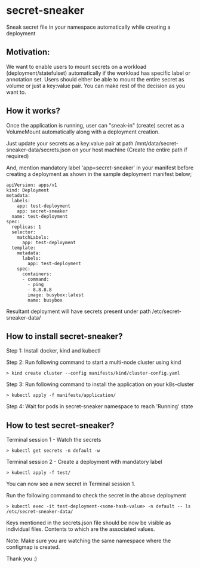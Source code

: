 # secret-sneaker

Sneak secret file in your namespace automatically while creating a deployment

## Motivation:

We want to enable users to mount secrets on a workload (deployment/statefulset) automatically if the workload has specific label or annotation set. Users should either be able to mount the entire secret as volume or just a key:value pair. You can make rest of the decision as you want to.

## How it works?

Once the application is running, user can "sneak-in" (create) secret as a VolumeMount automatically along with a deployment creation.

Just update your secrets as a key:value pair at path /mnt/data/secret-sneaker-data/secrets.json on your host machine (Create the entire path if required)

And, mention mandatory label 'app=secret-sneaker' in your manifest before creating a deployment as shown in the sample deployment manifest below;
``` {.sourceCode .bash}
apiVersion: apps/v1
kind: Deployment
metadata:
  labels:
    app: test-deployment
    app: secret-sneaker
  name: test-deployment
spec:
  replicas: 1
  selector:
    matchLabels:
      app: test-deployment
  template:
    metadata:
      labels:
        app: test-deployment
    spec:
      containers:
      - command:
        - ping
        - 8.8.8.8
        image: busybox:latest
        name: busybox
```
Resultant deployment will have secrets present under path /etc/secret-sneaker-data/

## How to install secret-sneaker?

Step 1: Install docker, kind and kubectl

Step 2: Run following command to start a multi-node cluster using kind

``` {.sourceCode .bash}
> kind create cluster --config manifests/kind/cluster-config.yaml
```

Step 3: Run following command to install the application on your k8s-cluster

``` {.sourceCode .bash}
> kubectl apply -f manifests/application/
```

Step 4: Wait for pods in secret-sneaker namespace to reach 'Running' state

## How to test secret-sneaker?

Terminal session 1 - Watch the secrets

``` {.sourceCode .bash}
> kubectl get secrets -n default -w
```

Terminal session 2 - Create a deployment with mandatory label

``` {.sourceCode .bash}
> kubectl apply -f test/
```
You can now see a new secret in Terminal session 1. 

Run the following command to check the secret in the above deployment

``` {.sourceCode .bash}
> kubectl exec -it test-deployment-<some-hash-value> -n default -- ls /etc/secret-sneaker-data/
```
Keys mentioned in the secrets.json file should be now be visible as individual files. Contents to which are the associated values.

Note: Make sure you are watching the same namespace where the configmap is created.

Thank you :)

